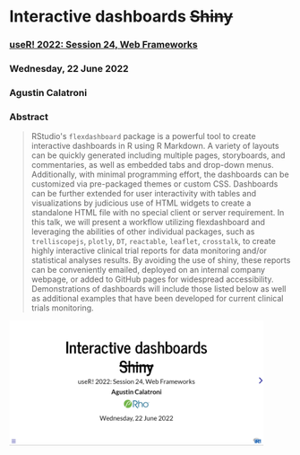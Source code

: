 # Interactive dashboards ~~Shiny~~
### [useR! 2022: Session 24, Web Frameworks](https://user2022.r-project.org/program/talks/#session-24-web-frameworks)
### Wednesday, 22 June 2022
### **Agustin Calatroni**

### Abstract

>
> RStudio's `flexdashboard` package is a powerful tool to create interactive dashboards in R using R Markdown. A variety of layouts can be quickly generated including multiple pages, storyboards, and commentaries, as well as embedded tabs and drop-down menus. Additionally, with minimal programming effort, the dashboards can be customized via pre-packaged themes or custom CSS. Dashboards can be further extended for user interactivity with tables and visualizations by judicious use of HTML widgets to create a standalone HTML file with no special client or server requirement. In this talk, we will present a workflow utilizing flexdashboard and leveraging the abilities of other individual packages, such as `trelliscopejs`, `plotly`, `DT`, `reactable`, `leaflet`, `crosstalk`, to create highly interactive clinical trial reports for data monitoring and/or statistical analyses results. By avoiding the use of shiny, these reports can be conveniently emailed, deployed on an internal company webpage, or added to GitHub pages for widespread accessibility. Demonstrations of dashboards will include those listed below as well as additional examples that have been developed for current clinical trials monitoring.

<img src="https://raw.githubusercontent.com/agstn/UseR2022_dashboards/main/img/Interactive dashboards Shiny.png" width="90%" height="90%">
